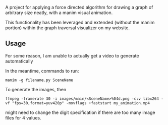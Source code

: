 A project for applying a force directed algorithm for drawing a graph of arbitrary size neatly, 
with a manim visual animation. 

This functionality has been leveraged and extended (without the manim portion) within the graph traversal visualizer on my website. 

## Usage

For some reason, I am unable to actually get a video to generate automatically

In the meantime, commands to run:

```manim -g filename.py SceneName```

To generate the images, then

```
ffmpeg -framerate 30 -i images/main/<SceneName>%04d.png -c:v libx264 -vf "fps=30,format=yuv420p" -movflags +faststart my_animation.mp4
```

might need to change the digit specification if there are too many image files for 4 values.
